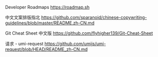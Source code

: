 Developer Roadmaps
	https://roadmap.sh
	
中文文案排版指北
	https://github.com/sparanoid/chinese-copywriting-guidelines/blob/master/README.zh-CN.md
	
Git Cheat Sheet 中文版
	https://github.com/flyhigher139/Git-Cheat-Sheet

请求 - umi-request
	https://github.com/umijs/umi-request/blob/HEAD/README_zh-CN.md
	
